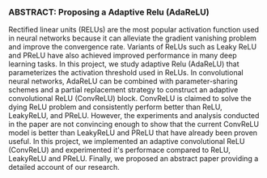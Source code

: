 ### ABSTRACT: Proposing a Adaptive Relu (AdaReLU) 

Rectified linear units (RELUs) are the most popular activation function used in neural networks because it can alleviate the gradient vanishing problem and improve
the convergence rate. Variants of ReLUs such as Leaky ReLU and PReLU have also achieved improved performance in many deep learning tasks. In this
project, we study adaptive Relu (AdaReLU) that parameterizes the activation threshold used in ReLUs. In convolutional neural networks, AdaReLU can be
combined with parameter-sharing schemes and a partial replacement strategy to construct an adaptive convolutional ReLU (ConvReLU) block. ConvReLU is
claimed to solve the dying ReLU problem and consistently perform better than ReLU, LeakyReLU, and PReLU. However, the experiments and analysis conducted
in the paper are not convincing enough to show that the current ConvReLU model is better than LeakyReLU and PReLU that have already been proven useful.
In this project, we implemented an adaptive convolutional ReLU (ConvReLU) and experimented it's performace compared to ReLU, LeakyReLU and PReLU. Finally, we proposed an abstract paper providing a detailed account of our research.
